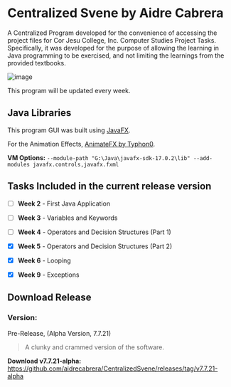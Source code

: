 # Centralized Svene by Aidre Cabrera

A Centralized Program developed for the convenience of accessing the project files for Cor Jesu College, Inc. Computer Studies Project Tasks. Specifically, it was developed for the purpose of allowing the learning in Java programming to be exercised, and not limiting the learnings from the provided textbooks.

![image](https://user-images.githubusercontent.com/61798731/160700056-2d3895c2-6ba9-4d56-8ba5-86c966841552.png)

This program will be updated every week.

## Java Libraries

This program GUI was built using [JavaFX](https://gluonhq.com/products/javafx/).

For the Animation Effects, [AnimateFX by Typhon0](https://github.com/Typhon0/AnimateFX/).

**VM Options:** `--module-path "G:\Java\javafx-sdk-17.0.2\lib" --add-modules javafx.controls,javafx.fxml`

## Tasks Included in the current release version

- [ ] **Week 2** - First Java Application
- [ ] **Week 3** - Variables and Keywords
- [ ] **Week 4** - Operators and Decision Structures (Part 1)
- [x] **Week 5** - Operators and Decision Structures (Part 2)
- [x] **Week 6** - Looping
- [x] **Week 9** - Exceptions


## Download Release

### Version:
Pre-Release, (Alpha Version, 7.7.21)
> A clunky and crammed version of the software.

**Download v7.7.21-alpha:** https://github.com/aidrecabrera/CentralizedSvene/releases/tag/v7.7.21-alpha
